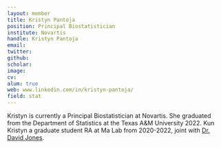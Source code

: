 ```yaml
---
layout: member
title: Kristyn Pantoja
position: Principal Biostatistician 
institute: Novartis
handle: Kristyn Pantoja
email: 
twitter: 
github: 
scholar: 
image: 
cv: 
alum: true
web: www.linkedin.com/in/kristyn-pantoja/
field: stat
---
```


Kristyn is currently a Principal Biostatistician at Novartis. She graduated from the Department of Statistics at the Texas A&M University 2022. Kun Kristyn a graduate student RA at Ma Lab from 2020-2022, joint with [Dr. David Jones](https://david-jones-statistics.github.io/). 




